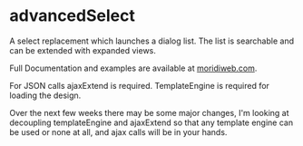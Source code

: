 # advancedSelect
A select replacement which launches a dialog list. The list is searchable and can be extended with expanded views.

Full Documentation and examples are available at [moridiweb.com](http://moridiweb.com/advancedSelect.html).

For JSON calls ajaxExtend is required. TemplateEngine is required for loading the design.

Over the next few weeks there may be some major changes, I'm looking at decoupling templateEngine and ajaxExtend so that any template engine can be used or none at all, and ajax calls will be in your hands.